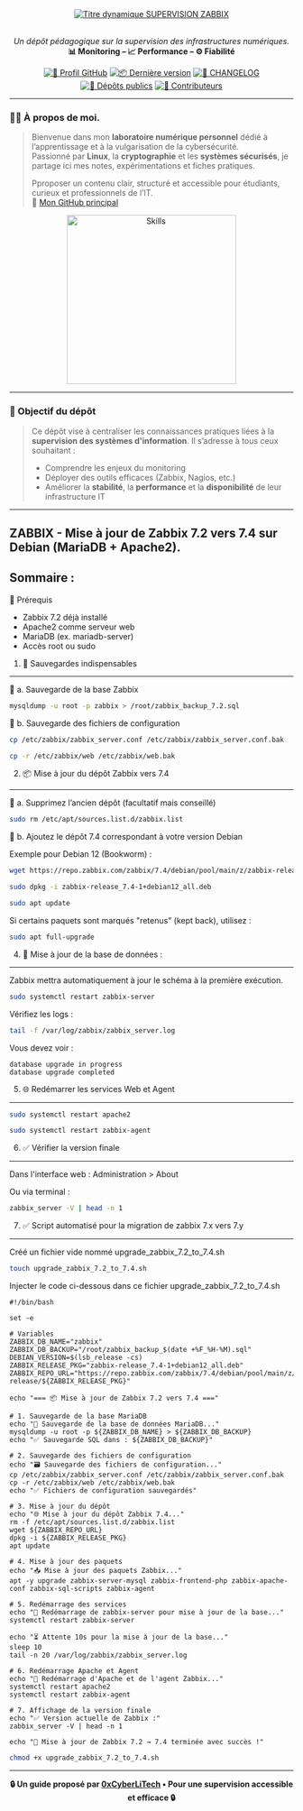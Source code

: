 <div align="center">

  <br></br>
  <a href="https://github.com/0xCyberLiTech">
    <img src="https://readme-typing-svg.herokuapp.com?font=JetBrains+Mono&size=50&duration=6000&pause=1000000000&color=FF0048&center=true&vCenter=true&width=1100&lines=%3ESUPERVISION+ZABBIX_" alt="Titre dynamique SUPERVISION ZABBIX" />
  </a>
  <br></br>
  
  <p align="center">
    <em>Un dépôt pédagogique sur la supervision des infrastructures numériques.</em><br>
    <strong>📊 Monitoring – 📈 Performance – ⚙️ Fiabilité</strong>
  </p>
  
  [![🔗 Profil GitHub](https://img.shields.io/badge/Profil-GitHub-181717?logo=github&style=flat-square)](https://github.com/0xCyberLiTech)
  [![📦 Dernière version](https://img.shields.io/github/v/release/0xCyberLiTech/Zabbix?label=version&style=flat-square&color=blue)](https://github.com/0xCyberLiTech/Zabbix/releases/latest)
  [![📄 CHANGELOG](https://img.shields.io/badge/📄%20Changelog-Zabbix-blue?style=flat-square)](https://github.com/0xCyberLiTech/Zabbix/blob/main/CHANGELOG.md)
  [![📂 Dépôts publics](https://img.shields.io/badge/Dépôts-publics-blue?style=flat-square)](https://github.com/0xCyberLiTech?tab=repositories)
  [![👥 Contributeurs](https://img.shields.io/badge/👥%20Contributeurs-cliquez%20ici-007ec6?style=flat-square)](https://github.com/0xCyberLiTech/Zabbix/graphs/contributors)

</div>

---

### 👨‍💻 **À propos de moi.**

> Bienvenue dans mon **laboratoire numérique personnel** dédié à l’apprentissage et à la vulgarisation de la cybersécurité.  
> Passionné par **Linux**, la **cryptographie** et les **systèmes sécurisés**, je partage ici mes notes, expérimentations et fiches pratiques.  
>  
> Pproposer un contenu clair, structuré et accessible pour étudiants, curieux et professionnels de l’IT.  
> 🔗 [Mon GitHub principal](https://github.com/0xCyberLiTech)

<p align="center">
  <a href="https://github.com/0xCyberLiTech" target="_blank" rel="noopener">
    <img src="https://skillicons.dev/icons?i=linux,debian,bash,docker,nginx,git,vim" alt="Skills" alt="Logo techno" width="300">
  </a>
</p>

---

### 🎯 Objectif du dépôt

> Ce dépôt vise à centraliser les connaissances pratiques liées à la **supervision des systèmes d'information**. Il s’adresse à tous ceux souhaitant :
> 
> - Comprendre les enjeux du monitoring
> - Déployer des outils efficaces (Zabbix, Nagios, etc.)
> - Améliorer la **stabilité**, la **performance** et la **disponibilité** de leur infrastructure IT

---

## ZABBIX - Mise à jour de Zabbix 7.2 vers 7.4 sur Debian (MariaDB + Apache2).

## Sommaire :

🧱 Prérequis

- Zabbix 7.2 déjà installé
- Apache2 comme serveur web
- MariaDB (ex. mariadb-server)
- Accès root ou sudo

1. 🔐 Sauvegardes indispensables
--------------------------------
🔸 a. Sauvegarde de la base Zabbix

```bash
mysqldump -u root -p zabbix > /root/zabbix_backup_7.2.sql
```

🔸 b. Sauvegarde des fichiers de configuration

```bash
cp /etc/zabbix/zabbix_server.conf /etc/zabbix/zabbix_server.conf.bak
```

```bash
cp -r /etc/zabbix/web /etc/zabbix/web.bak
```

2. 📦 Mise à jour du dépôt Zabbix vers 7.4
-------------------------------------------
🔸 a. Supprimez l’ancien dépôt (facultatif mais conseillé)

```bash
sudo rm /etc/apt/sources.list.d/zabbix.list
```

🔸 b. Ajoutez le dépôt 7.4 correspondant à votre version Debian

Exemple pour Debian 12 (Bookworm) :

```bash
wget https://repo.zabbix.com/zabbix/7.4/debian/pool/main/z/zabbix-release/zabbix-release_7.4-1+debian12_all.deb
```

```bash
sudo dpkg -i zabbix-release_7.4-1+debian12_all.deb
```

```bash
sudo apt update
```

Si certains paquets sont marqués "retenus" (kept back), utilisez :

```bash
sudo apt full-upgrade
```

4. 🔄 Mise à jour de la base de données :
------------------------------------------
Zabbix mettra automatiquement à jour le schéma à la première exécution.

```bash
sudo systemctl restart zabbix-server
```

Vérifiez les logs :

```bash
tail -f /var/log/zabbix/zabbix_server.log
```

Vous devez voir :

```
database upgrade in progress
database upgrade completed
```

5. 🌐 Redémarrer les services Web et Agent
-------------------------------------------

```bash
sudo systemctl restart apache2
```

```bash
sudo systemctl restart zabbix-agent
```

6. ✅ Vérifier la version finale
---------------------------------

Dans l'interface web : Administration > About

Ou via terminal :

```bash
zabbix_server -V | head -n 1
```

7. ✅ Script automatisé pour la migration de zabbix 7.x vers 7.y
-----------------------------------------------------------------

Créé un fichier vide nommé upgrade_zabbix_7.2_to_7.4.sh

```bash
touch upgrade_zabbix_7.2_to_7.4.sh
```

Injecter le code ci-dessous dans ce fichier upgrade_zabbix_7.2_to_7.4.sh

```
#!/bin/bash

set -e

# Variables
ZABBIX_DB_NAME="zabbix"
ZABBIX_DB_BACKUP="/root/zabbix_backup_$(date +%F_%H-%M).sql"
DEBIAN_VERSION=$(lsb_release -cs)
ZABBIX_RELEASE_PKG="zabbix-release_7.4-1+debian12_all.deb"
ZABBIX_REPO_URL="https://repo.zabbix.com/zabbix/7.4/debian/pool/main/z/zabbix-release/${ZABBIX_RELEASE_PKG}"

echo "=== 📦 Mise à jour de Zabbix 7.2 vers 7.4 ==="

# 1. Sauvegarde de la base MariaDB
echo "🔐 Sauvegarde de la base de données MariaDB..."
mysqldump -u root -p ${ZABBIX_DB_NAME} > ${ZABBIX_DB_BACKUP}
echo "✅ Sauvegarde SQL dans : ${ZABBIX_DB_BACKUP}"

# 2. Sauvegarde des fichiers de configuration
echo "🗃 Sauvegarde des fichiers de configuration..."
cp /etc/zabbix/zabbix_server.conf /etc/zabbix/zabbix_server.conf.bak
cp -r /etc/zabbix/web /etc/zabbix/web.bak
echo "✅ Fichiers de configuration sauvegardés"

# 3. Mise à jour du dépôt
echo "🌐 Mise à jour du dépôt Zabbix 7.4..."
rm -f /etc/apt/sources.list.d/zabbix.list
wget ${ZABBIX_REPO_URL}
dpkg -i ${ZABBIX_RELEASE_PKG}
apt update

# 4. Mise à jour des paquets
echo "📥 Mise à jour des paquets Zabbix..."
apt -y upgrade zabbix-server-mysql zabbix-frontend-php zabbix-apache-conf zabbix-sql-scripts zabbix-agent

# 5. Redémarrage des services
echo "🔄 Redémarrage de zabbix-server pour mise à jour de la base..."
systemctl restart zabbix-server

echo "⏳ Attente 10s pour la mise à jour de la base..."
sleep 10
tail -n 20 /var/log/zabbix/zabbix_server.log

# 6. Redémarrage Apache et Agent
echo "🚀 Redémarrage d'Apache et de l'agent Zabbix..."
systemctl restart apache2
systemctl restart zabbix-agent

# 7. Affichage de la version finale
echo "✅ Version actuelle de Zabbix :"
zabbix_server -V | head -n 1

echo "🎉 Mise à jour de Zabbix 7.2 → 7.4 terminée avec succès !"

```

```bash
chmod +x upgrade_zabbix_7.2_to_7.4.sh
```

---

<p align="center">
  <b>🔒 Un guide proposé par <a href="https://github.com/0xCyberLiTech">0xCyberLiTech</a> • Pour une supervision accessible et efficace 🔒</b>
</p>

